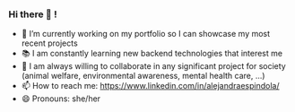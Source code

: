 ### Hi there 👋 ! 

- 🔭 I’m currently working on my portfolio so I can showcase my most recent projects 
- 📚 I am constantly learning new backend technologies that interest me
- 🌱 I am always willing to collaborate in any significant project for society (animal welfare, environmental awareness, mental health care, ...)
- 📫 How to reach me: https://www.linkedin.com/in/alejandraespindola/
- 😄 Pronouns: she/her

